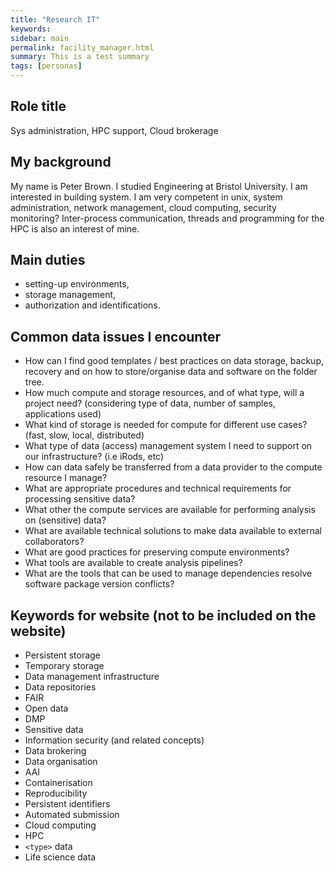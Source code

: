 ```yaml
---
title: "Research IT"
keywords: 
sidebar: main
permalink: facility_manager.html
summary: This is a test summary
tags: [personas]
---
```


## Role title

Sys administration, HPC support, Cloud brokerage

## My background
My name is Peter Brown. I studied Engineering at Bristol University. I am interested in building system. I am very competent in unix, system administration, network management, cloud computing, security monitoring? 
Inter-process communication, threads and programming for the HPC is also an interest of mine.


## Main duties

 * setting-up environments, 
 * storage management, 
 * authorization and identifications.

## Common data issues I encounter

 * How can I find good templates / best practices on data storage, backup, recovery and on how to store/organise data and software on the folder tree.
 * How much compute and storage resources, and of what type, will a project need? (considering type of data, number of samples, applications used)
 * What kind of storage is needed for compute for different use cases? (fast, slow, local, distributed)
 * What type of data (access) management system I need to support on our infrastructure? (i.e iRods, etc)
 * How can data safely be transferred from a data provider to the compute resource I manage? 
 * What are appropriate procedures and technical requirements for processing sensitive data? 
 * What other the compute services are available for performing analysis on (sensitive) data?
 * What are available technical solutions to make data available to external collaborators?
 * What are good practices for preserving compute environments?
 * What tools are available to create analysis pipelines?
 * What are the tools that can be used to manage dependencies resolve software package version conflicts?


## Keywords for website (not to be included on the website)

 * Persistent storage
 * Temporary storage
 * Data management infrastructure
 * Data repositories
 * FAIR
 * Open data
 * DMP
 * Sensitive data
 * Information security (and related concepts)
 * Data brokering 
 * Data organisation
 * AAI
 * Containerisation
 * Reproducibility
 * Persistent identifiers
 * Automated submission
 * Cloud computing
 * HPC
 * `<type>` data
 * Life science data






